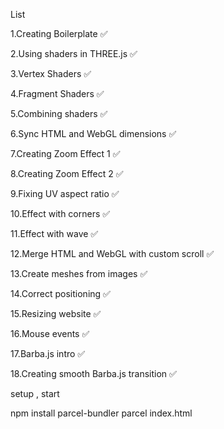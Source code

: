 List

1.Creating Boilerplate ✅

2.Using shaders in THREE.js ✅

3.Vertex Shaders ✅

4.Fragment Shaders ✅

5.Combining shaders ✅

6.Sync HTML and WebGL dimensions ✅

7.Creating Zoom Effect 1 ✅

8.Creating Zoom Effect 2 ✅

9.Fixing UV aspect ratio ✅

10.Effect with corners ✅

11.Effect with wave ✅

12.Merge HTML and WebGL with custom scroll ✅

13.Create meshes from images ✅

14.Correct positioning ✅

15.Resizing website ✅

16.Mouse events ✅

17.Barba.js intro ✅

18.Creating smooth Barba.js transition ✅

setup , start

npm install parcel-bundler
parcel index.html
